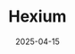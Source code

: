 ---  
layout: startup_page  
title: "Hexium"  
id: "hexium.us"  
permalink: "/hexiumhexium.us04152025/"  
website: "https://www.hexium.us"  
funding_round: "Seed"  
funding_amount: "$12M"  
investors: "MaC Venture Capital, Refactor, Humba Ventures, Julian Capital, Overture VC, R7 Partners"  
about: "Hexium is a startup focused on solving the fuel supply chain issues for fusion energy. They utilize atomic vapor laser isotope separation (AVLIS) technology to produce lithium-6, a crucial isotope for tritium production and radiation shielding in fusion reactors. This addresses a critical bottleneck in the development and commercialization of fusion power."  
markets: "Energy, Materials Science, Energy Storage, Renewable Energy"  
hq: "Austin, Texas, United States"  
founded_year: "2023"  
linkedin: "https://www.linkedin.com/company/hexiuminc"  
twitter: ""  
instagram: ""  
facebook: ""  
crunchbase: "https://www.crunchbase.com/organization/hexium"  
pitchbook: "https://pitchbook.com/profiles/company/616474-27"  

date_display: "15-Apr-2025"  
date: "2025-04-15"

# SEO Optimization  
meta_title: "Hexium - Seed Funding ($12M)"  
meta_description: "Hexium, Hexium is a startup focused on solving the fuel supply chain issues for fusion energy. They utilize atomic vapor laser isotope separation (AVLIS) tech..."  
meta_keywords: "Hexium, Energy, Materials Science, Energy Storage, Renewable Energy, Seed funding"  
canonical_url: "https://startup.projectstartups.com/hexiumhexium.us04152025/"  
---